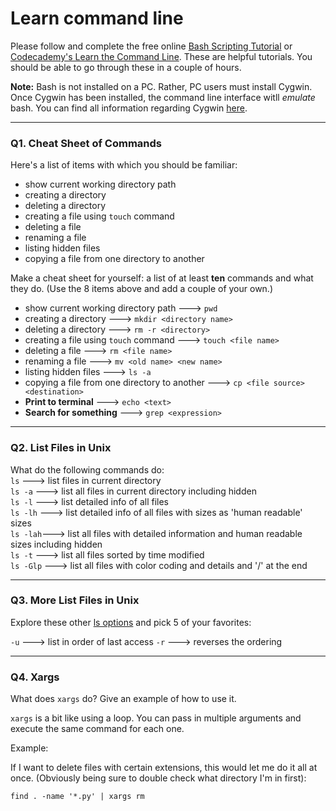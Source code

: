 # Learn command line

Please follow and complete the free online [Bash Scripting Tutorial](https://ryanstutorials.net/bash-scripting-tutorial/) or [Codecademy's Learn the Command Line](https://www.codecademy.com/learn/learn-the-command-line). These are helpful tutorials. You should be able to go through these in a couple of hours.

**Note:** Bash is not installed on a PC. Rather, PC users must install Cygwin. Once Cygwin has been installed, the command line interface witll _emulate_ bash. You can find all information regarding Cygwin [here](https://www.cygwin.com/).

---

### Q1.  Cheat Sheet of Commands  

Here's a list of items with which you should be familiar:  
* show current working directory path
* creating a directory
* deleting a directory
* creating a file using `touch` command
* deleting a file
* renaming a file
* listing hidden files
* copying a file from one directory to another

Make a cheat sheet for yourself: a list of at least **ten** commands and what they do.  (Use the 8 items above and add a couple of your own.)  

* show current working directory path ---> `pwd`
* creating a directory ---> `mkdir <directory name>`
* deleting a directory ---> `rm -r <directory>`
* creating a file using `touch` command ---> `touch <file name>`
* deleting a file ---> `rm <file name>`
* renaming a file ---> `mv <old name> <new name>`
* listing hidden files ---> `ls -a`
* copying a file from one directory to another ---> `cp <file source> <destination>`  
* **Print to terminal** ---> `echo <text>`
* **Search for something** ---> `grep <expression>`
---

### Q2.  List Files in Unix   

What do the following commands do:  
`ls` ---> list files in current directory  
`ls -a` ---> list all files in current directory including hidden  
`ls -l` ---> list detailed info of all files  
`ls -lh` ---> list detailed info of all files with sizes as 'human readable' sizes  
`ls -lah`---> list all files with detailed information and human readable sizes including hidden  
`ls -t`  ---> list all files sorted by time modified  
`ls -Glp` ---> list all files with color coding and details and '/' at the end  


---

### Q3.  More List Files in Unix  

Explore these other [ls options](http://www.techonthenet.com/unix/basic/ls.php) and pick 5 of your favorites:

`-u` ---> list in order of last access
`-r` ---> reverses the ordering

---

### Q4.  Xargs   

What does `xargs` do? Give an example of how to use it.

`xargs` is a bit like using a loop. You can pass in multiple arguments and execute the same command for each one.

Example:

If I want to delete files with certain extensions, this would let me do it all at once. (Obviously being sure to double check what directory I'm in first):

`find . -name '*.py' | xargs rm`

 

